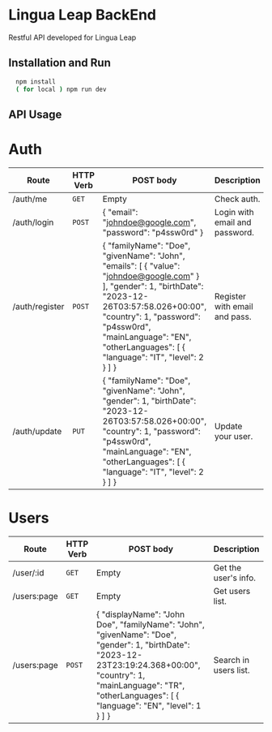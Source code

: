 
# Lingua Leap BackEnd

Restful API developed for Lingua Leap

## Installation and Run

```bash 
  npm install
  ( for local ) npm run dev
```
    
## API Usage

# Auth

| Route | HTTP Verb	 | POST body	 | Description	 |
| --- | --- | --- | --- |
| /auth/me | `GET` | Empty | Check auth. |
| /auth/login | `POST` | { "email": "johndoe@google.com", "password": "p4ssw0rd" } | Login with email and password. |
| /auth/register | `POST` | { "familyName": "Doe", "givenName": "John", "emails": [ { "value": "johndoe@google.com" } ], "gender": 1, "birthDate": "2023-12-26T03:57:58.026+00:00", "country": 1, "password": "p4ssw0rd", "mainLanguage": "EN", "otherLanguages": [ { "language": "IT", "level": 2 } ] } | Register with email and pass. |
| /auth/update | `PUT` | { "familyName": "Doe", "givenName": "John", "gender": 1, "birthDate": "2023-12-26T03:57:58.026+00:00", "country": 1, "password": "p4ssw0rd", "mainLanguage": "EN", "otherLanguages": [ { "language": "IT", "level": 2 } ] } | Update your user. |


# Users

| Route | HTTP Verb	 | POST body	 | Description	 |
| --- | --- | --- | --- |
| /user/:id | `GET` | Empty | Get the user's info. |
| /users:page | `GET` | Empty | Get users list. |
| /users:page | `POST` | { "displayName": "John Doe", "familyName": "John", "givenName": "Doe", "gender": 1, "birthDate": "2023-12-23T23:19:24.368+00:00", "country": 1, "mainLanguage": "TR", "otherLanguages": [ { "language": "EN", "level": 1 } ] } | Search in users list. |


